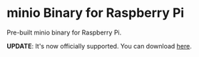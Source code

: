 # minio Binary for Raspberry Pi

Pre-built minio binary for Raspberry Pi.

**UPDATE**: It's now officially supported. You can download [here](https://dl.min.io/server/minio/release/linux-arm/).
